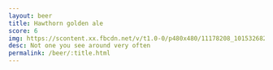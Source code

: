```yaml
---
layout: beer
title: Hawthorn golden ale
score: 6
img: https://scontent.xx.fbcdn.net/v/t1.0-0/p480x480/11178208_10153268265353745_1241728649667354734_n.jpg?oh=a9734508131a997a698b0b370e6ea0aa&oe=590C3EAB
desc: Not one you see around very often
permalink: /beer/:title.html
---
```

